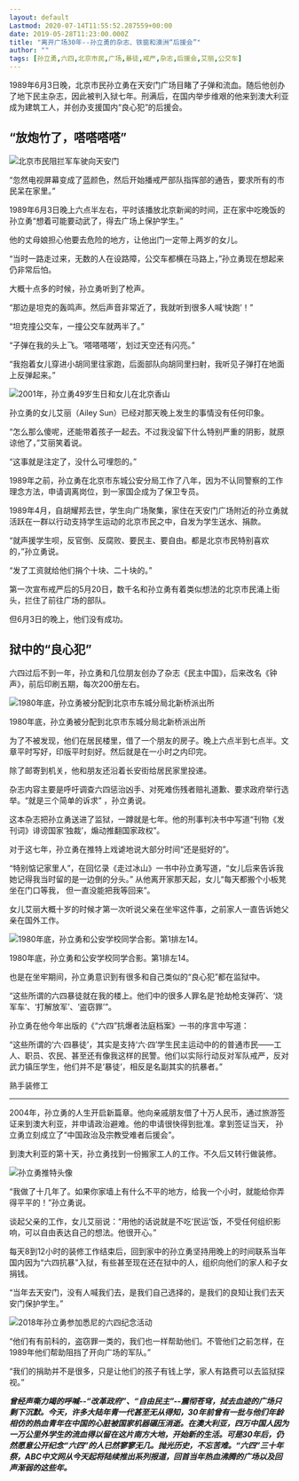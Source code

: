 ```yaml
---
layout: default
Lastmod: 2020-07-14T11:55:52.287559+00:00
date: 2019-05-28T11:23:00.000Z
title: "离开广场30年--孙立勇的杂志、铁窗和澳洲“后援会”"
author: ""
tags: [孙立勇,六四,北京市民,广场,暴徒,戒严,杂志,后援会,艾丽,公交车]
---
```


1989年6月3日晚，北京市民孙立勇在天安门广场目睹了子弹和流血。随后他创办了地下民主杂志，因此被判入狱七年。刑满后，在国内举步维艰的他来到澳大利亚成为建筑工人，并创办支援国内“良心犯”的后援会。

“放炮竹了，嗒嗒嗒嗒”
-----------

![北京市民阻拦军车驶向天安门](https://images.weserv.nl/?url=https%3A//www.abc.net.au/cm/rimage/11157066-3x2-thumbnail.jpg%3Fv%3D2)

“忽然电视屏幕变成了蓝颜色，然后开始播戒严部队指挥部的通告，要求所有的市民呆在家里。”

1989年6月3日晚上六点半左右，平时该播放北京新闻的时间，正在家中吃晚饭的孙立勇“想着可能要动武了，得去广场上保护学生。”

他的丈母娘担心他要去危险的地方，让他出门一定带上两岁的女儿。  

“当时一路走过来，无数的人在设路障，公交车都横在马路上，”孙立勇现在想起来仍非常后怕。  

大概十点多的时候，孙立勇听到了枪声。  

“那边是坦克的轰鸣声。然后声音非常近了，我就听到很多人喊‘快跑’！”

“坦克撞公交车，一撞公交车就两半了。”  

“子弹在我的头上飞。‘嗒嗒嗒嗒’，划过天空还有闪亮。”

“我抱着女儿穿进小胡同里往家跑，后面部队向胡同里扫射，我听见子弹打在地面上反弹起来。”

![2001年，孙立勇49岁生日和女儿在北京香山](https://images.weserv.nl/?url=https%3A//www.abc.net.au/cm/rimage/11157280-3x2-thumbnail.jpg%3Fv%3D3)

  
孙立勇的女儿艾丽（Ailey Sun）已经对那天晚上发生的事情没有任何印象。

“怎么那么傻呢，还能带着孩子一起去。不过我没留下什么特别严重的阴影，就原谅他了，”艾丽笑着说。

“这事就是注定了，没什么可埋怨的。”

1989年之前，孙立勇在北京市东城公安分局工作了八年，因为不认同警察的工作理念方法，申请调离岗位，到一家国企成为了保卫专员。  

1989年4月，自胡耀邦去世，学生向广场聚集，家住在天安门广场附近的孙立勇就活跃在一群以行动支持学生运动的北京市民之中，自发为学生送水、捐款。

“就声援学生呗，反官倒、反腐败、要民主、要自由。都是北京市民特别喜欢的，”孙立勇说。  

“发了工资就给他们捐个十块、二十块的。”  

第一次宣布戒严后的5月20日，数千名和孙立勇有着类似想法的北京市民涌上街头，拦住了前往广场的部队。

但6月3日的晚上，他们没有成功。  

狱中的“良心犯”
--------

六四过后不到一年，孙立勇和几位朋友创办了杂志《民主中国》，后来改名《钟声》，前后印刷五期，每次200册左右。  

![1980年底，孙立勇被分配到北京市东城分局北新桥派出所](https://images.weserv.nl/?url=https%3A//www.abc.net.au/cm/rimage/11157230-3x2-thumbnail.jpg%3Fv%3D2)

1980年底，孙立勇被分配到北京市东城分局北新桥派出所

为了不被发现，他们在居民楼里，借了一个朋友的房子。晚上六点半到七点半。文章平时写好，印版平时刻好。然后就是在一小时之内印完。

除了邮寄到机关，他和朋友还沿着长安街给居民家里投递。

杂志内容主要是呼吁调查六四惩治凶手、对死难伤残者赔礼道歉、要求政府举行选举。“就是三个简单的诉求” ，孙立勇说。  

这本杂志把孙立勇送进了监狱，一蹲就是七年。他的刑事判决书中写道“刊物《发刊词》诽谤国家‘独裁’，煽动推翻国家政权”。  

对于这七年，孙立勇在推特上戏谑地说大部分时间“还是挺好的”。

“特别惦记家里人”，在回忆录《走过冰山》一书中孙立勇写道，“女儿后来告诉我她记得我当时留的是一边倒的分头。” 从他离开家那天起，女儿“每天都搬个小板凳坐在门口等我， 但一直没能把我等回来”。  

女儿艾丽大概十岁的时候才第一次听说父亲在坐牢这件事，之前家人一直告诉她父亲在国外工作。

![1980年底，孙立勇和公安学校同学合影。第1排左14。](https://images.weserv.nl/?url=https%3A//www.abc.net.au/cm/rimage/11157134-3x2-thumbnail.jpg%3Fv%3D2)

1980年底，孙立勇和公安学校同学合影。第1排左14。

也是在坐牢期间，孙立勇意识到有很多和自己类似的“良心犯”都在监狱中。

“这些所谓的六四暴徒就在我的楼上。他们中的很多人罪名是‘抢劫枪支弹药’、‘烧军车’、‘打解放军’、‘盗窃罪’”。  

孙立勇在他今年出版的《“六四”抗爆者法庭档案》一书的序言中写道：

“这些所谓的‘六·四暴徒’，其实是支持‘六·四’学生民主运动中的的普通市民——工人、职员、农民、甚至还有像我这样的民警。他们以实际行动反对军队戒严，反对武力镇压学生，他们并不是‘暴徒’，相反是名副其实的抗暴者。”

熟手装修工  

--------

2004年，孙立勇的人生开启新篇章。他向亲戚朋友借了十万人民币，通过旅游签证来到澳大利亚，并申请政治避难。他的申请很快得到批准。拿到签证当天， 孙立勇立刻成立了“中国政治及宗教受难者后援会”。  

到澳大利亚的第十天，孙立勇找到一份搬家工人的工作。不久后又转行做装修。

![孙立勇推特头像](https://images.weserv.nl/?url=https%3A//www.abc.net.au/cm/rimage/11157364-3x2-thumbnail.jpg%3Fv%3D2)

“我做了十几年了。如果你家墙上有什么不平的地方，给我一个小时，就能给你弄得平平的！”孙立勇说。

谈起父亲的工作，女儿艾丽说：“用他的话说就是不吃‘民运’饭，不受任何组织影响，可以自由表达自己的想法。他很开心。”  

每天8到12小时的装修工作结束后，回到家中的孙立勇坚持用晚上的时间联系当年国内因为“六四抗暴”入狱，有些甚至现在还在狱中的人，组织向他们的家人和子女捐钱。

“当年去天安门，没有人喊我们去，是我们自己选择的，是我们的良知让我们去天安门保护学生。”

![2018年孙立勇参加悉尼的六四纪念活动](https://images.weserv.nl/?url=https%3A//www.abc.net.au/cm/rimage/11157326-3x2-thumbnail.jpg%3Fv%3D3)

  
“他们有有前科的，盗窃罪一类的，我们也一样帮助他们。不管他们之前怎样，在1989年他们帮助阻挡了开向广场的军队。”

“我们的捐助并不是很多，只是让他们的孩子有钱上学，家人有路费可以去监狱探视。”

**_曾经声嘶力竭的呼喊--“改革政府”、“自由民主”--震彻苍穹，拭去血迹的广场只剩下沉默。今天，许多大陆年青一代甚至无从得知，30年前曾有一批与他们年龄相仿的热血青年在中国的心脏被国家机器碾压消逝。在澳大利亚，四万中国人因为一万公里外学生的流血得以留在这片南方大地，开始新的生活。可是30年后，仍然愿意公开纪念“六四”的人已然寥寥无几。抛光历史，不忘苦难。“六四”三十年祭，ABC中文网从今天起将陆续推出系列报道，回首当年热血沸腾的广场以及回声渐弱的这些年。_**

